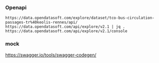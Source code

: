 ### Openapi

```
https://data.opendatasoft.com/explore/dataset/tco-bus-circulation-passages-tr%40keolis-rennes/api/   
https://data.opendatasoft.com/api/explore/v2.1 | jq .   
https://data.opendatasoft.com/api/explore/v2.1/console
``` 

### mock

https://swagger.io/tools/swagger-codegen/  
